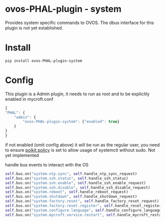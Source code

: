# ovos-PHAL-plugin - system

Provides system specific commands to OVOS.
The dbus interface for this plugin is not yet established.

# Install

`pip install ovos-PHAL-plugin-system`

# Config

This plugin is a Admin plugin, it needs to run as root and to be explicitly enabled in mycroft.conf

```javascript
{
"PHAL": {
    "admin": {
        "ovos-PHAL-plugin-system": {"enabled": true}
    }
}
}
```
if not enabled (omit config above) it will be run as the regular user, you need to ensure [polkit policy](#) is set to allow usage of systemctl without sudo.  Not yet implemented


handle bus events to interact with the OS

```python
self.bus.on("system.ntp.sync", self.handle_ntp_sync_request)
self.bus.on("system.ssh.status", self.handle_ssh_status)
self.bus.on("system.ssh.enable", self.handle_ssh_enable_request)
self.bus.on("system.ssh.disable", self.handle_ssh_disable_request)
self.bus.on("system.reboot", self.handle_reboot_request)
self.bus.on("system.shutdown", self.handle_shutdown_request)
self.bus.on("system.factory.reset", self.handle_factory_reset_request)
self.bus.on("system.factory.reset.register", self.handle_reset_register)
self.bus.on("system.configure.language", self.handle_configure_language_request)
self.bus.on("system.mycroft.service.restart", self.handle_mycroft_restart_request)
```

